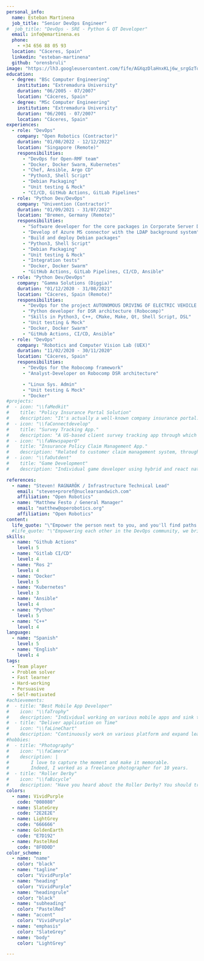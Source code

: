 ```yaml
---
personal_info:
  name: Esteban Martinena
  job_title: "Senior DevOps Engineer"
#  job_title: "DevOps - SRE - Python & QT Developer"
  email: info@emartinena.es
  phone:
    - +34 656 88 05 93
  location: "Cáceres, Spain"
  linkedin: "esteban-martinena"
  github: "orensbruli"
image: "https://lh3.googleusercontent.com/fife/AGXqzDlaHnxKLj6w_srgGzToVTjjfNuOhVOexF7vruAOJ2_UWwAJDtQCkQyNdOUgZPF3s2Hh88jx8Y272MxVZhFAHgafyyzeUoahCJ0ZYnpMsD099oT7QEl2gBIeOSrbsbZabkLeMo7jnqUKGW8VyIuBI1UwiEz1ycjekPxY7oujNE6DOF4_YQ0rGfHONAqu4cVg5Mp-C020Em72y2JxAvHPKQaoqYIWOhLYEdfpDSxd7bDmx5KdyJxUTdd8gqMMCdB6a8Wu1dgvQw8btgQdH6m2NlXyhDEhbkT6vQILlQy28yBpBoNbtuY4DtiBNmSjPx2w_1eIqS5fL--HXjko-fFV583WEjtS_OM1mNTfsWT7pElfabAZ6oYUKvrZSBOqzTKCfABWjtnZQhykxO6UTI27z3SPmsOMwQV8iU8ojRhg1JXH5n7JtlhYDFK5WSAufgH6b7Fk0F9Bg13LhQFtmaYTY4wVYPp7Rx1iLOZJy84PXeZdnGY7uNbVSBx9J-jGj05tFv2ZqoEu_B7EpGxZRoSXC4d-MGnUJeKj-fLDfCZz9GSGD4R3rQm8x7s1sFWzBLiHM5k3StsdM0pFLDCO95AZoXnN3dl3VG06wLfeTL9HqgNtDxZiH2cLrkyU5kV7MjB-0x044CrGbA4FzPDVePUIwQWhmTHF6_3VC8A8q3LFLYGXLIwIAFfb4tWau7wgsKCJbOYcpT-RX0YO2yEJanI005Uh-dbyU2pQ0Cf3tgAbIHlnxAy3qJAWAIuSIPsYrDazXOeEKLLy8-preGvVxgvIDQ7yx-pT-KGyKKU5A_TNd8_HVq8TxZfqNcjY9iA6ZndkNBHwxoh7Ur9u9HBV0Q5wGqXdwiVW9dHbEMZ_lpsjrYXwrG6uH-GKPlyx9QrfD5fS1MrcnS8vlk8tqSTzjfdNHt9fJd_t-WIpGdxoasacE8fAcpN7gK5WOdYoH4xMuuT-KDTlYfd7bdx4YSRqRq27_z06ukYkpnPrrBxUp1Lugbm1lSqc6lNwPml-Z2WQ5uC25f_RoXMJ_S57Zu3Z-_sN3qJNK2hSO8AFkg2bcX7EeVCyT4cuSDmSjnLHScLEeyDINe1t8E0HH9xI0cjzU0ziBrgNCwua6pREUhiYIT8hPzydUKcSpbX80S5CX-KgLpVy0gzX2XtrZqmCTSYwfJPrAo8k_DDq6eAQ66kEr8lQ6KiBikcDeTZeCThCbNq4IL-_87bhYyevSn35dqhwcfG2Efuyc4x3caPEcnAbF_iHeWnEcNpB8YRtyYuA9ChkL5r6n-me5wo1I2CCty78HaadndvVPw4Aju-ha-YHcvOQjr9w2O8c7yJ9ugMOyUDD5R8NO_kKqBA8OaR_wBPC29hnJqMJNC4l6pUJrro3CFXBD4HDaQQRegVr9Ez0pKF5F0E5JXmBgZVHO-tkKlHPdGNQTXAnj9L9dxEqTew46i7jsixpR5GbZMxsmHYU52JhxglEKleodNIc4fQSeEZzVXiE58PdIXvoirwoaEb75qlKdJGS_HNYJKPouLmrMQ=w996-h916"
education:
  - degree: "BSc Computer Engineering"
    institution: "Extremadura University"
    duration: "06/2005 - 07/2007"
    location: "Cáceres, Spain"
  - degree: "MSc Computer Engineering"
    institution: "Extremadura University"
    duration: "06/2001 - 07/2007"
    location: "Cáceres, Spain"
experiences:
  - role: "DevOps"
    company: "Open Robotics (Contractor)"
    duration: "01/08/2022 - 12/12/2022"
    location: "Singapore (Remote)"
    responsibilities:
      - "DevOps for Open-RMF team"
      - "Docker, Docker Swarm, Kubernetes"
      - "Chef, Ansible, Argo CD"
      - "Python3, Shell Script"
      - "Debian Packaging"
      - "Unit testing & Mock"
      - "CI/CD, GitHub Actions, GitLab Pipelines"
  - role: "Python Dev/DevOps"
    company: "Univention (Contractor)"
    duration: "01/09/2021 - 31/07/2022"
    location: "Bremen, Germany (Remote)"
    responsibilities:
      - "Software developer for the core packages in Corporate Server Debian based distribution"
      - "Develop of Azure MS connector with the LDAP background system"
      - "Build and deploy Debian packages"
      - "Python3, Shell Script"
      - "Debian Packaging"
      - "Unit testing & Mock"
      - "Integration tests"
      - "Docker, Docker Swarm"
      - "GitHub Actions, GitLab Pipelines, CI/CD, Ansible"
  - role: "Python Dev/DevOps"
    company: "Gamma Solutions (Diggia)"
    duration: "01/12/2020 - 31/08/2021"
    location: "Cáceres, Spain (Remote)"
    responsibilities:
      - "DevOps for the project AUTONOMOUS DRIVING OF ELECTRIC VEHICLE FLEET within the 5G PILOT PROJECT: CITY OF CÁCERES"
      - "Python developer for DSR architecture (Robocomp)"
      - "Skills in Python3, C++, CMake, Make, Qt, Shell Script, DSL"
      - "Unit testing & Mock"
      - "Docker, Docker Swarm"
      - "GitHub Actions, CI/CD, Ansible"
  - role: "DevOps"
    company: "Robotics and Computer Vision Lab (UEX)"
    duration: "11/02/2020 - 30/11/2020"
    location: "Cáceres, Spain"
    responsibilities:
      - "DevOps for the Robocomp framework"
      - "Analyst-Developer on Robocomp DSR architecture"

      - "Linux Sys. Admin"
      - "Unit testing & Mock"
      - "Docker"
#projects:
#  - icon: "\\faMedkit"
#    title: "Policy Insurance Portal Solution"
#    description: "It's actually a well-known company insurance portal. All the policyholders buy or renew policies, as well as provide a claim facility too for instant resolution."
#  - icon: "\\faConnectdevelop"
#    title: "Survey Tracking App."
#    description: "A US-based client survey tracking app through which clients make a survey for an individual vehicle as per requirement."
#  - icon: "\\faNewspaperO"
#    title: "Insurance Policy Claim Management App."
#    description: "Related to customer claim management system, through which agents report a claim related to policy along with the insurance paradigms."
#  - icon: "\\faOutdent"
#    title: "Game Development"
#    description: "Individual game developer using hybrid and react native platforms. Currently, a total of 3 mobile games deployed on the play store."

references:
  - name: "Steven! RAGNARÖK / Infrastructure Technical Lead"
    email: "steven+proref@nuclearsandwich.com"
    affiliation: "Open Robotics"
  - name: "Matthew Festo / General Manager"
    email: "matthew@operobotics.org"
    affiliation: "Open Robotics"
content:
  life_quote: "\"Empower the person next to you, and you'll find paths where once there were only walls. In the world of development, collaboration is not just a skill, it's our most powerful tool.\""
  #life_quote: "\"Empowering each other in the DevOps community, we bridge ideas and code, embodying the open-source spirit to transform challenges into progress\""
skills:
  - name: "Github Actions"
    level: 5
  - name: "Gitlab CI/CD"
    level: 4
  - name: "Ros 2"
    level: 4
  - name: "Docker"
    level: 5
  - name: "Kubernetes"
    level: 3
  - name: "Ansible"
    level: 4
  - name: "Python"
    level: 5
  - name: "C++"
    level: 4
language:
  - name: "Spanish"
    level: 5
  - name: "English"
    level: 4
tags:
  - Team player
  - Problem solver
  - Fast learner
  - Hard-working
  - Persuasive
  - Self-motivated
#achievements:
#  - title: "Best Mobile App Developer"
#    icon: "\\faTrophy"
#    description: "Individual working on various mobile apps and sink to deliver before time"
#  - title: "Deliver application on Time"
#    icon: "\\faLineChart"
#    description: "Continuously work on various platform and expand learning capability in terms of quality"
#hobbies:
#  - title: "Photography"
#    icon: "\\faCamera"
#    description: |
#        I love to capture the moment and make it memorable.
#        Indeed, I worked as a freelance photographer for 10 years.
#  - title: "Roller Derby"
#    icon: "\\faBicycle"
#    description: "Have you heard about the Roller Derby? You should try it!"
colors:
  - name: VividPurple
    code: "008080"
  - name: SlateGrey
    code: "2E2E2E"
  - name: LightGrey
    code: "666666"
  - name: GoldenEarth
    code: "E7D192"
  - name: PastelRed
    code: "8F0D0D"
color_scheme:
  - name: "name"
    color: "black"
  - name: "tagline"
    color: "VividPurple"
  - name: "heading"
    color: "VividPurple"
  - name: "headingrule"
    color: "black"
  - name: "subheading"
    color: "PastelRed"
  - name: "accent"
    color: "VividPurple"
  - name: "emphasis"
    color: "SlateGrey"
  - name: "body"
    color: "LightGrey"

---
```

